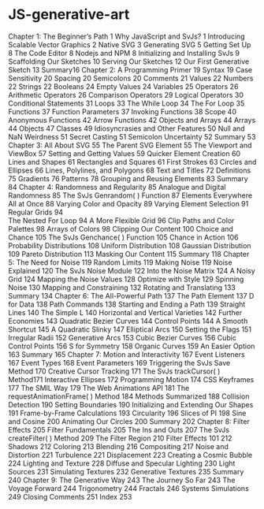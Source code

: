 # JS-generative-art

Chapter 1:  The Beginner’s Path 1
Why JavaScript and SvJs? 1 
Introducing Scalable Vector Graphics 2 
Native SVG 3
Generating SVG 5
Getting Set Up 8 
The Code Editor 8
Nodejs and NPM 8 
Initializing and Installing SvJs 9
Scaffolding Our Sketches 10
Serving Our Sketches 12
Our First Generative Sketch 13
Summary16
Chapter 2:  A Programming Primer 19
Syntax 19 
Case Sensitivity 20
Spacing 20 
Semicolons 20
Comments 21
Values 22 
Numbers 22 
Strings 22 
Booleans 24
Empty Values 24
Variables 25
Operators 26 
Arithmetic Operators 26 
Comparison Operators 29
Logical Operators 30
Conditional Statements 31
Loops 33 
The While Loop 34
The For Loop 35
Functions 37
Function Parameters 37 
Invoking Functions 38 
Scope 40 
Anonymous Functions 42
Arrow Functions 42
Objects and Arrays 44 
Arrays 44
Objects 47
Classes 49
Idiosyncrasies and Other Features 50 
Null and NaN Weirdness 51 
Secret Casting 51
Semicolon Uncertainty 52
Summary 53
Chapter 3:  All About SVG 55
The Parent SVG Element 55
The Viewport and ViewBox 57
Setting and Getting Values 59
Quicker Element Creation 60
Lines and Shapes 61 
Rectangles and Squares 61 
First Strokes 63 
Circles and Ellipses 66
Lines, Polylines, and Polygons 68
Text and Titles 72
Definitions 75
Gradients 76
Patterns 78
Grouping and Reusing Elements 83
Summary 84
Chapter 4:  Randomness and Regularity 85
Analogue and Digital Randomness 85
The SvJs Genrandom( ) Function 87
Elements Everywhere All at Once 88
Varying Color and Opacity 89
Varying Element Selection 91 
Regular Grids 94  
The Nested For Loop 94
A More Flexible Grid 96
Clip Paths and Color Palettes 98 
Arrays of Colors 98
Clipping Our Content  100
Choice and Chance 105 
The SvJs Genchance( ) Function 105
Chance in Action 106
Probability Distributions 108 
Uniform Distribution 108 
Gaussian Distribution 109 
Pareto Distribution 113
Masking Our Content 115
Summary 118
Chapter 5:  The Need for Noise 119
Random Limits 119
Making Noise 119 Noise Explained 120
The SvJs Noise Module 122
Into the Noise Matrix 124 
A Noisy Grid 124
Mapping the Noise Values 128
Optimize with Style  129
Spinning Noise 130 Mapping and Constraining 132
Rotating and Translating 133 
Summary 134
Chapter 6:  The All-Powerful Path 137
The Path Element 137 
D for Data 138
Path Commands 138
Starting and Ending a Path 139
Straight Lines 140 
The Simple L 140
Horizontal and Vertical Varieties 142
Further Economies 143
Quadratic Bezier Curves 144
Control Points 144 
A Smooth Shortcut 145
A Quadratic Slinky 147
Elliptical Arcs 150
Setting the Flags 151 
Irregular Radii 152
Generative Arcs 153
Cubic Bezier Curves 156
Cubic Control Points 156
S for Symmetry  158
Organic Curves 159
An Easier Option 163
Summary  165
Chapter 7:  Motion and Interactivity 167
Event Listeners 167 
Event Types 168 
Event Parameters 169
Triggering the SvJs Save Method 170 
Creative Cursor Tracking 171 
The SvJs trackCursor( ) Method171
Interactive Ellipses 172
Programming Motion 174 
CSS Keyframes 177 
The SMIL Way 179 
The Web Animations API 181 
The requestAnimationFrame( ) Method 184
Methods Summarized 188
Collision Detection 190
Setting Boundaries 190 
Initializing and Extending Our Shapes 191
Frame-by-Frame Calculations 193
Circularity 196 
Slices of PI 198 
Sine and Cosine 200
Animating Our Circles 200
Summary 202
Chapter 8:  Filter Effects 205
Filter Fundamentals 205 
The Ins and Outs 207 
The SvJs createFilter( ) Method 209
The Filter Region 210
Filter Effects 101 212 
Shadows 212 
Coloring   213
Blending 216 
Compositing 217
Noise and Distortion 221 
Turbulence 221
Displacement 223
Creating a Cosmic Bubble 224
Lighting and Texture 228
Diffuse and Specular Lighting 230
Light Sources 231 
Simulating Textures 232
Generative Textures 235
Summary 240
Chapter 9:  The Generative Way 243
The Journey So Far 243
The Voyage Forward 244
Trigonometry 244
Fractals 246
Systems Simulations 249
Closing Comments 251
Index 253

